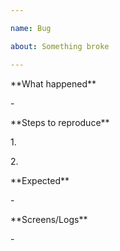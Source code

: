 ```yaml
---

name: Bug

about: Something broke

---
```




\*\*What happened\*\*

\-



\*\*Steps to reproduce\*\*

1\.

2\.



\*\*Expected\*\*

\-



\*\*Screens/Logs\*\*

\-



